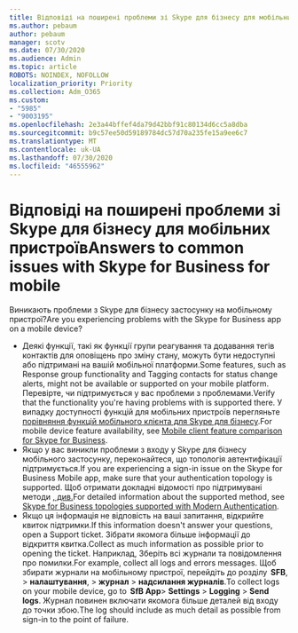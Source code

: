 ```yaml
---
title: Відповіді на поширені проблеми зі Skype для бізнесу для мобільних пристроїв
ms.author: pebaum
author: pebaum
manager: scotv
ms.date: 07/30/2020
ms.audience: Admin
ms.topic: article
ROBOTS: NOINDEX, NOFOLLOW
localization_priority: Priority
ms.collection: Adm_O365
ms.custom:
- "5985"
- "9003195"
ms.openlocfilehash: 2e3a44bffef4da79d42bbf91c80134d6cc5a8dba
ms.sourcegitcommit: b9c57ee50d59189784dc57d70a235fe15a9ee6c7
ms.translationtype: MT
ms.contentlocale: uk-UA
ms.lasthandoff: 07/30/2020
ms.locfileid: "46555962"
---
```

# <a name="answers-to-common-issues-with-skype-for-business-for-mobile"></a><span data-ttu-id="b710a-102">Відповіді на поширені проблеми зі Skype для бізнесу для мобільних пристроїв</span><span class="sxs-lookup"><span data-stu-id="b710a-102">Answers to common issues with Skype for Business for mobile</span></span>

<span data-ttu-id="b710a-103">Виникають проблеми з Skype для бізнесу застосунку на мобільному пристрої?</span><span class="sxs-lookup"><span data-stu-id="b710a-103">Are you experiencing problems with the Skype for Business app on a mobile device?</span></span>

- <span data-ttu-id="b710a-104">Деякі функції, такі як функції групи реагування та додавання тегів контактів для оповіщень про зміну стану, можуть бути недоступні або підтримані на вашій мобільної платформи.</span><span class="sxs-lookup"><span data-stu-id="b710a-104">Some features, such as Response group functionality and Tagging contacts for status change alerts, might not be available or supported on your mobile platform.</span></span> <span data-ttu-id="b710a-105">Перевірте, чи підтримується у вас проблеми з проблемами.</span><span class="sxs-lookup"><span data-stu-id="b710a-105">Verify that the functionality you're having problems with is supported there.</span></span> <span data-ttu-id="b710a-106">У випадку доступності функцій для мобільних пристроїв перегляньте [порівняння функцій мобільного клієнта для Skype для бізнесу](https://technet.microsoft.com/library/Dn951412.aspx).</span><span class="sxs-lookup"><span data-stu-id="b710a-106">For mobile device feature availability, see [Mobile client feature comparison for Skype for Business](https://technet.microsoft.com/library/Dn951412.aspx).</span></span>
- <span data-ttu-id="b710a-107">Якщо у вас виникли проблеми з входу у Skype для бізнесу мобільного застосунку, переконайтеся, що топологія автентифікації підтримується.</span><span class="sxs-lookup"><span data-stu-id="b710a-107">If you are experiencing a sign-in issue on the Skype for Business Mobile app, make sure that your authentication topology is supported.</span></span> <span data-ttu-id="b710a-108">Щоб отримати докладні відомості про підтримувані методи [, див.](https://docs.microsoft.com/skypeforbusiness/plan-your-deployment/modern-authentication/topologies-supported)</span><span class="sxs-lookup"><span data-stu-id="b710a-108">For detailed information about the supported method, see [Skype for Business topologies supported with Modern Authentication](https://docs.microsoft.com/skypeforbusiness/plan-your-deployment/modern-authentication/topologies-supported).</span></span>  
- <span data-ttu-id="b710a-109">Якщо ця інформація не відповість на ваші запитання, відкрийте квиток підтримки.</span><span class="sxs-lookup"><span data-stu-id="b710a-109">If this information doesn't answer your questions, open a Support ticket.</span></span> <span data-ttu-id="b710a-110">Зібрати якомога більше інформації до відкриття квитка.</span><span class="sxs-lookup"><span data-stu-id="b710a-110">Collect as much information as possible prior to opening the ticket.</span></span> <span data-ttu-id="b710a-111">Наприклад, Зберіть всі журнали та повідомлення про помилки.</span><span class="sxs-lookup"><span data-stu-id="b710a-111">For example, collect all logs and errors messages.</span></span> <span data-ttu-id="b710a-112">Щоб збирати журнали на мобільному пристрої, перейдіть до розділу  **SFB**, >   **налаштування**,  >   **журнал**  >   **надсилання журналів**.</span><span class="sxs-lookup"><span data-stu-id="b710a-112">To collect logs on your mobile device, go to  **SfB App**>  **Settings** >  **Logging** >  **Send logs**.</span></span> <span data-ttu-id="b710a-113">Журнал повинен включати якомога більше деталей від входу до точки збою.</span><span class="sxs-lookup"><span data-stu-id="b710a-113">The log should include as much detail as possible from sign-in to the point of failure.</span></span>

